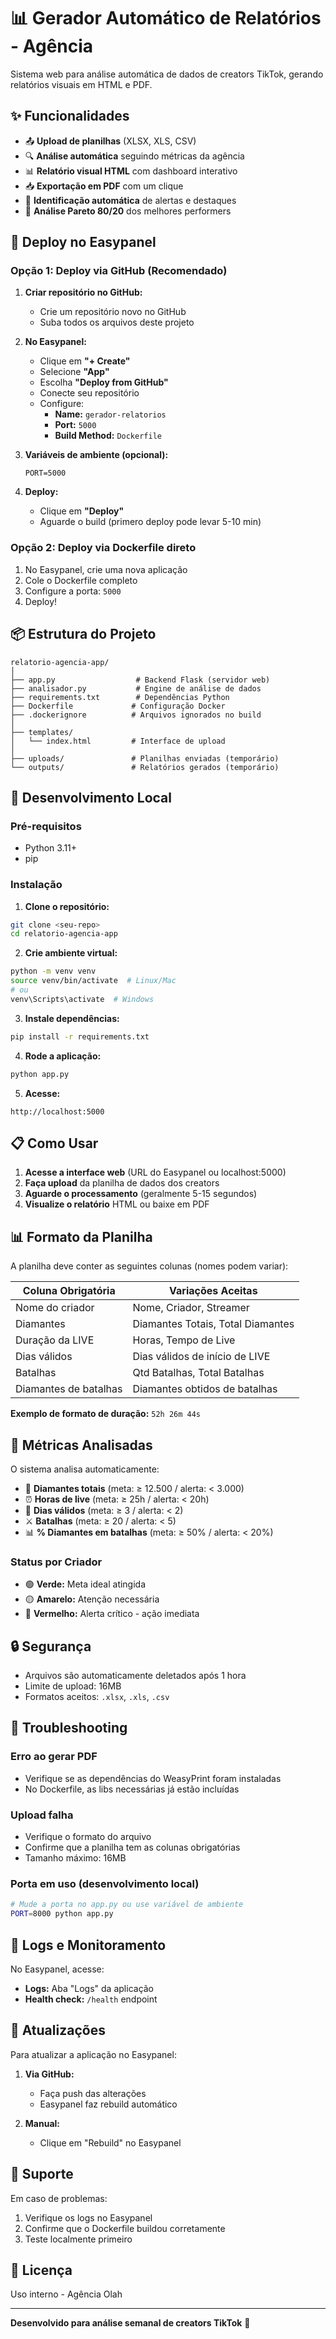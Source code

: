 # 📊 Gerador Automático de Relatórios - Agência

Sistema web para análise automática de dados de creators TikTok, gerando relatórios visuais em HTML e PDF.

## ✨ Funcionalidades

- 📤 **Upload de planilhas** (XLSX, XLS, CSV)
- 🔍 **Análise automática** seguindo métricas da agência
- 📊 **Relatório visual HTML** com dashboard interativo
- 📥 **Exportação em PDF** com um clique
- 🎯 **Identificação automática** de alertas e destaques
- 🔄 **Análise Pareto 80/20** dos melhores performers

## 🚀 Deploy no Easypanel

### Opção 1: Deploy via GitHub (Recomendado)

1. **Criar repositório no GitHub:**
   - Crie um repositório novo no GitHub
   - Suba todos os arquivos deste projeto

2. **No Easypanel:**
   - Clique em **"+ Create"**
   - Selecione **"App"**
   - Escolha **"Deploy from GitHub"**
   - Conecte seu repositório
   - Configure:
     - **Name:** `gerador-relatorios`
     - **Port:** `5000`
     - **Build Method:** `Dockerfile`

3. **Variáveis de ambiente (opcional):**
   ```
   PORT=5000
   ```

4. **Deploy:**
   - Clique em **"Deploy"**
   - Aguarde o build (primero deploy pode levar 5-10 min)

### Opção 2: Deploy via Dockerfile direto

1. No Easypanel, crie uma nova aplicação
2. Cole o Dockerfile completo
3. Configure a porta: `5000`
4. Deploy!

## 📦 Estrutura do Projeto

```
relatorio-agencia-app/
│
├── app.py                  # Backend Flask (servidor web)
├── analisador.py           # Engine de análise de dados
├── requirements.txt        # Dependências Python
├── Dockerfile             # Configuração Docker
├── .dockerignore          # Arquivos ignorados no build
│
├── templates/
│   └── index.html         # Interface de upload
│
├── uploads/               # Planilhas enviadas (temporário)
└── outputs/               # Relatórios gerados (temporário)
```

## 🔧 Desenvolvimento Local

### Pré-requisitos
- Python 3.11+
- pip

### Instalação

1. **Clone o repositório:**
```bash
git clone <seu-repo>
cd relatorio-agencia-app
```

2. **Crie ambiente virtual:**
```bash
python -m venv venv
source venv/bin/activate  # Linux/Mac
# ou
venv\Scripts\activate  # Windows
```

3. **Instale dependências:**
```bash
pip install -r requirements.txt
```

4. **Rode a aplicação:**
```bash
python app.py
```

5. **Acesse:**
```
http://localhost:5000
```

## 📋 Como Usar

1. **Acesse a interface web** (URL do Easypanel ou localhost:5000)
2. **Faça upload** da planilha de dados dos creators
3. **Aguarde o processamento** (geralmente 5-15 segundos)
4. **Visualize o relatório** HTML ou baixe em PDF

## 📊 Formato da Planilha

A planilha deve conter as seguintes colunas (nomes podem variar):

| Coluna Obrigatória | Variações Aceitas |
|-------------------|-------------------|
| Nome do criador | Nome, Criador, Streamer |
| Diamantes | Diamantes Totais, Total Diamantes |
| Duração da LIVE | Horas, Tempo de Live |
| Dias válidos | Dias válidos de início de LIVE |
| Batalhas | Qtd Batalhas, Total Batalhas |
| Diamantes de batalhas | Diamantes obtidos de batalhas |

**Exemplo de formato de duração:** `52h 26m 44s`

## 🎯 Métricas Analisadas

O sistema analisa automaticamente:

- 💎 **Diamantes totais** (meta: ≥ 12.500 / alerta: < 3.000)
- ⏰ **Horas de live** (meta: ≥ 25h / alerta: < 20h)
- 📅 **Dias válidos** (meta: ≥ 3 / alerta: < 2)
- ⚔️ **Batalhas** (meta: ≥ 20 / alerta: < 5)
- 📊 **% Diamantes em batalhas** (meta: ≥ 50% / alerta: < 20%)

### Status por Criador

- 🟢 **Verde:** Meta ideal atingida
- 🟡 **Amarelo:** Atenção necessária
- 🔴 **Vermelho:** Alerta crítico - ação imediata

## 🔒 Segurança

- Arquivos são automaticamente deletados após 1 hora
- Limite de upload: 16MB
- Formatos aceitos: `.xlsx`, `.xls`, `.csv`

## 🐛 Troubleshooting

### Erro ao gerar PDF
- Verifique se as dependências do WeasyPrint foram instaladas
- No Dockerfile, as libs necessárias já estão incluídas

### Upload falha
- Verifique o formato do arquivo
- Confirme que a planilha tem as colunas obrigatórias
- Tamanho máximo: 16MB

### Porta em uso (desenvolvimento local)
```bash
# Mude a porta no app.py ou use variável de ambiente
PORT=8000 python app.py
```

## 📝 Logs e Monitoramento

No Easypanel, acesse:
- **Logs:** Aba "Logs" da aplicação
- **Health check:** `/health` endpoint

## 🔄 Atualizações

Para atualizar a aplicação no Easypanel:

1. **Via GitHub:**
   - Faça push das alterações
   - Easypanel faz rebuild automático

2. **Manual:**
   - Clique em "Rebuild" no Easypanel

## 🤝 Suporte

Em caso de problemas:
1. Verifique os logs no Easypanel
2. Confirme que o Dockerfile buildou corretamente
3. Teste localmente primeiro

## 📜 Licença

Uso interno - Agência Olah

---

**Desenvolvido para análise semanal de creators TikTok** 🚀
